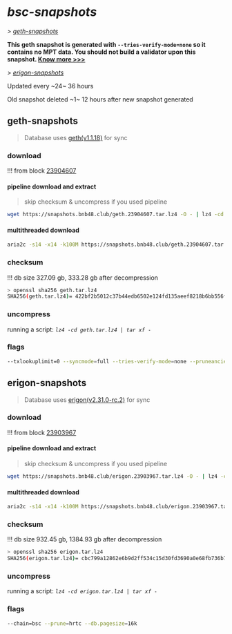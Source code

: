 # *bsc-snapshots*


*\> [geth-snapshots](#geth-snapshots)*

**This geth snapshot is generated with `--tries-verify-mode=none` so it contains no MPT data. You should not build a validator upon this snapshot. [Know more >>>](https://github.com/bnb-chain/bsc/pull/926)**

*\> [erigon-snapshots](#erigon-snapshots)*

Updated every ~24~ 36 hours

Old snapshot deleted ~1~ 12 hours after new snapshot generated

## geth-snapshots


> Database uses [geth(v1.1.18)](https://github.com/bnb-chain/bsc/releases/tag/v1.1.18) for sync


### download

<!-- begin_geth -->

!!! from block [23904607](https://bscscan.com/block/23904607)

#### pipeline download and extract
> skip checksum & uncompress if you used pipeline
```bash
wget https://snapshots.bnb48.club/geth.23904607.tar.lz4 -O - | lz4 -cd | tar xf -
```

#### multithreaded download

```bash
aria2c -s14 -x14 -k100M https://snapshots.bnb48.club/geth.23904607.tar.lz4 -o geth.tar.lz4
```


### checksum

!!! db size 327.09 gb, 333.28 gb after decompression
```bash
> openssl sha256 geth.tar.lz4
SHA256(geth.tar.lz4)= 422bf2b5012c37b44edb6502e124fd135aeef8218b6bb556f81a139b53a53f7a
```

<!-- end_geth -->

### uncompress


running a script: _`lz4 -cd geth.tar.lz4 | tar xf -`_


### flags


```bash
--txlookuplimit=0 --syncmode=full --tries-verify-mode=none --pruneancient=true --diffblock=5000
```


## erigon-snapshots


> Database uses [erigon(v2.31.0-rc.2)](https://github.com/ledgerwatch/erigon/releases/tag/v2.31.0-rc.2) for sync


### download

<!-- begin_erigon -->

!!! from block [23903967](https://bscscan.com/block/23903967)

#### pipeline download and extract
> skip checksum & uncompress if you used pipeline
```bash
wget https://snapshots.bnb48.club/erigon.23903967.tar.lz4 -O - | lz4 -cd | tar xf -
```

#### multithreaded download

```bash
aria2c -s14 -x14 -k100M https://snapshots.bnb48.club/erigon.23903967.tar.lz4 -o erigon.tar.lz4
```


### checksum

!!! db size 932.45 gb, 1384.93 gb after decompression
```bash
> openssl sha256 erigon.tar.lz4
SHA256(erigon.tar.lz4)= cbc799a12862e6b9d2ff534c15d30fd3690a0e68fb736b786be094d89ac46eb3
```

<!-- end_erigon -->


### uncompress


running a script: _`lz4 -cd erigon.tar.lz4 | tar xf -`_


### flags


```bash
--chain=bsc --prune=hrtc --db.pagesize=16k
```
